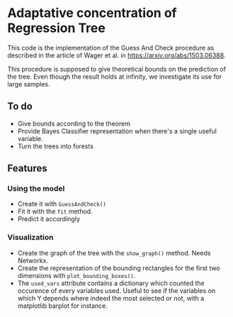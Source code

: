 # Adaptative concentration of Regression Tree

This code is the implementation of the Guess And Check procedure as described in the article of Wager et al. in https://arxiv.org/abs/1503.06388.

This procedure is supposed to give theoretical bounds on the prediction of the tree. Even though the result holds at infinity,
we investigate its use for large samples. 

## To do

* Give bounds according to the theorem 
* Provide Bayes Classifier representation when there's a single useful variable.
* Turn the trees into forests

## Features 

### Using the model 

* Create it with `GuessAndCheck()`
* Fit it with the `fit` method.
* Predict it accordingly

### Visualization 

* Create the graph of the tree with the `show_graph()` method. Needs Networkx.
* Create the representation of the bounding rectangles for the first two dimensions with 
`plot_bounding_boxes()`.
* The `used_vars` attribute contains a dictionary which counted the occurence of every variables used. 
Useful to see if the variables on which Y depends where indeed the most selected or not, with a 
matplotlib barplot for instance. 
